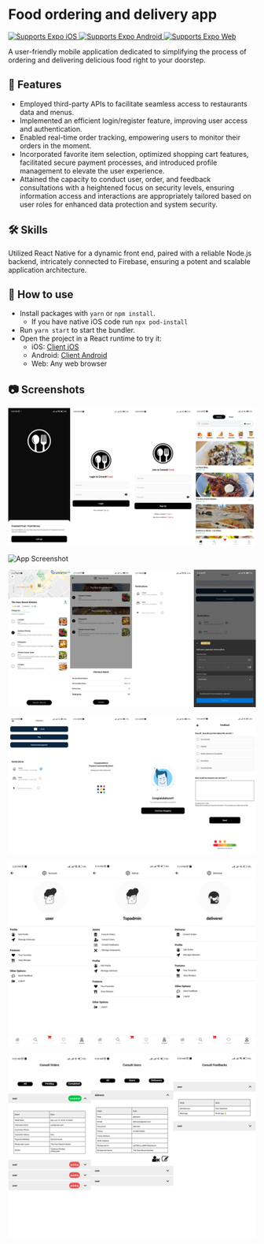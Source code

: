 
# Food ordering and delivery app

<p>
  <!-- iOS -->
  <a href="https://itunes.apple.com/app/apple-store/id982107779">
    <img alt="Supports Expo iOS" longdesc="Supports Expo iOS" src="https://img.shields.io/badge/iOS-4630EB.svg?style=flat-square&logo=APPLE&labelColor=999999&logoColor=fff" />
  </a>
  <!-- Android -->
  <a href="https://play.google.com/store/apps/details?id=host.exp.exponent&referrer=blankexample">
    <img alt="Supports Expo Android" longdesc="Supports Expo Android" src="https://img.shields.io/badge/Android-4630EB.svg?style=flat-square&logo=ANDROID&labelColor=A4C639&logoColor=fff" />
  </a>
  <!-- Web -->
  <a href="https://docs.expo.dev/workflow/web/">
    <img alt="Supports Expo Web" longdesc="Supports Expo Web" src="https://img.shields.io/badge/web-4630EB.svg?style=flat-square&logo=GOOGLE-CHROME&labelColor=4285F4&logoColor=fff" />
  </a>
</p>
A user-friendly mobile application dedicated to simplifying the process of ordering and delivering delicious food right to your doorstep.


## 📝 Features

- Employed third-party APIs to facilitate seamless access to restaurants data and menus.
- Implemented an efficient login/register feature, improving user access and authentication.
- Enabled real-time order tracking, empowering users to monitor their orders in the moment.
- Incorporated favorite item selection, optimized shopping cart features, facilitated secure payment processes, and introduced profile management to elevate the user experience.
- Attained the capacity to conduct user, order, and feedback consultations with a heightened focus on security levels, ensuring information access and interactions are appropriately tailored based on user roles for enhanced data protection and system security.

## 🛠 Skills
Utilized React Native for a dynamic front end, paired with a reliable Node.js backend, intricately connected to Firebase, ensuring a potent and scalable application architecture.

## 🚀 How to use

- Install packages with `yarn` or `npm install`.
    - If you have native iOS code run `npx pod-install`
- Run `yarn start` to start the bundler.
- Open the project in a React runtime to try it:
    - iOS: [Client iOS](https://itunes.apple.com/app/apple-store/id982107779)
    - Android: [Client Android](https://play.google.com/store/apps/details?id=host.exp.exponent&referrer=blankexample)
    - Web: Any web browser
  
## 📷 Screenshots

![App Screenshot](https://github.com/Bouzgarrou-Bechir/FoodDelivery/blob/master/assets/1.png?raw=true)

![App Screenshot](https://github.com/Bouzgarrou-Bechir/FoodDelivery/blob/master/assets/2.png?raw=true)

![App Screenshot](https://github.com/Bouzgarrou-Bechir/FoodDelivery/blob/master/assets/3.png?raw=true)

![App Screenshot](https://github.com/Bouzgarrou-Bechir/FoodDelivery/blob/master/assets/4.png?raw=true)

![App Screenshot](https://github.com/Bouzgarrou-Bechir/FoodDelivery/blob/master/assets/5.png?raw=true)

![App Screenshot](https://github.com/Bouzgarrou-Bechir/FoodDelivery/blob/master/assets/6.png?raw=true)


